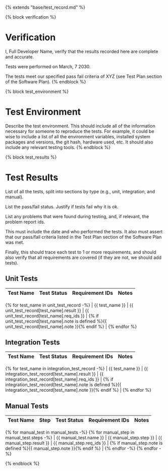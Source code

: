 {% extends "base/test_record.md" %}

{% block verification %}
# Verification

I, Full Developer Name, verify that the results recorded here are complete and accurate.

Tests were performed on March, 7 2030.

The tests meet our specified pass fail criteria of XYZ (see Test Plan section of the Software Plan).
{% endblock %}

{% block test_environment %}
# Test Environment

Describe the test environment.  This should include all of the information necessary for someone to reproduce the tests.  For example, it could be wise to include a list of all the environment variables, installed system packages and versions, the git hash, hardware used, etc.  It should also include any relevant testing tools.
{% endblock %}

{% block test_results %}
# Test Results
List of all the tests, split into sections by type (e.g., unit, integration, and manual).

List the pass/fail status.  Justify if tests fail why it is ok.

List any problems that were found during testing, and, if relevant, the problem report ids.

This must include the date and who performed the tests.  It also must assert that our pass/fail criteria listed in the Test Plan section of the Software Plan was met.

Finally, this should trace each test to 1 or more requirements, and should also verify that all requirements are covered (if they are not, we should add tests).

## Unit Tests

| Test Name | Test Status | Requirement IDs | Notes |
| --- | --- | --- | --- |
{% for test_name in unit_test_record -%}
| {{ test_name }} | {{ unit_test_record[test_name].result }} | {{ unit_test_record[test_name].req_ids }} | {% if unit_test_record[test_name].note is defined %}{{ unit_test_record[test_name].note }}{% endif %} |
{% endfor %}

## Integration Tests

| Test Name | Test Status | Requirement IDs | Notes |
| --- | --- | --- | --- |
{% for test_name in integration_test_record -%}
| {{ test_name }} | {{ integration_test_record[test_name].result }} | {{ integration_test_record[test_name].req_ids }} | {% if integration_test_record[test_name].note is defined %}{{ integration_test_record[test_name].note }}{% endif %} |
{% endfor %}

## Manual Tests

| Test Name | Step | Test Status | Requirement IDs | Notes |
| --- | --- | --- | --- | --- |
{% for manual_test in manual_tests -%}
{% for manual_step in manual_test.steps -%}
| {{ manual_test.name }} | {{ manual_step.step }} | {{ manual_step.result }} | {{ manual_step.req_ids }} | {% if manual_step.note is defined %}{{ manual_step.note }}{% endif %} |
{% endfor -%}
{% endfor -%}

{% endblock %}
